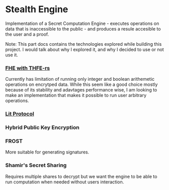 # Stealth Engine

Implementation of a Secret Computation Engine - executes operations on data that is inaccessible to the public - and produces a resule accesible to the user and a proof.

Note: This part docs contains the technologies explored while building this project. I would talk about why I explored it, and why I decided to use or not use it.

### [FHE with THFE-rs](https://docs.zama.ai/tfhe-rs)

Currently has limitation of running only integer and boolean arithemetic operations on encrytped data. While this seem like a good choice mostly because of its stability and adavtages performance wise, I am looking to make an implementation that makes it possible to run user arbitrary operations.

### [Lit Protocol](https://developer.litprotocol.com/)

### Hybrid Public Key Encryption

### FROST

More suitable for generating signatures.

### Shamir's Secret Sharing

Requires multiple shares to decrypt but we want the engine to be able to run computation when needed without users interaction.
